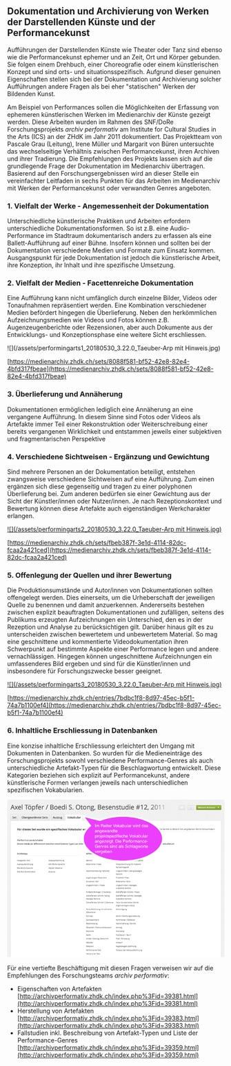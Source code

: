 ## Dokumentation und Archivierung von Werken der Darstellenden Künste und der Performancekunst

Aufführungen der Darstellenden Künste wie Theater oder Tanz sind ebenso wie die Performancekunst ephemer und an Zeit, Ort und Körper gebunden. Sie folgen einem Drehbuch, einer Choreografie oder einem künstlerischen Konzept und sind orts- und situationsspezifisch. Aufgrund dieser genuinen Eigenschaften stellen sich bei der Dokumentation und Archivierung solcher Aufführungen andere Fragen als bei eher "statischen" Werken der Bildenden Kunst.

Am Beispiel von Performances sollen die Möglichkeiten der Erfassung von ephemeren künstlerischen Werken im Medienarchiv der Künste gezeigt werden. Diese Arbeiten wurden im Rahmen des SNF/DoRe Forschungsprojekts _archiv performativ_ am Institute for Cultural Studies in the Arts \(ICS\) an der ZHdK im Jahr 2011 dokumentiert. Das Projektteam von Pascale Grau \(Leitung\), Irene Müller und Margarit von Büren untersuchte das wechselseitige Verhältnis zwischen Performancekunst, ihren Archiven und ihrer Tradierung. Die Empfehlungen des Projekts lassen sich auf die grundlegende Frage der Dokumentation im Medienarchiv übertragen. Basierend auf den Forschungsergebnissen wird an dieser Stelle ein vereinfachter Leitfaden in sechs Punkten für das Arbeiten im Medienarchiv mit Werken der Performancekunst oder verwandten Genres angeboten.

### 1. Vielfalt der Werke - Angemessenheit der Dokumentation

Unterschiedliche künstlerische Praktiken und Arbeiten erfordern unterschiedliche Dokumentationsformen. So ist z.B. eine Audio-Performance im Stadtraum dokumentarisch anders zu erfassen als eine Ballett-Aufführung auf einer Bühne. Insofern können und sollten bei der Dokumentation verschiedene Medien und Formate zum Einsatz kommen. Ausgangspunkt für jede Dokumentation ist jedoch die künstlerische Arbeit, ihre Konzeption, ihr Inhalt und ihre spezifische Umsetzung.

### 2. Vielfalt der Medien - Facettenreiche Dokumentation

Eine Aufführung kann nicht umfänglich durch einzelne Bilder, Videos oder Tonaufnahmen repräsentiert werden. Eine Kombination verschiedener Medien befördert hingegen die Überlieferung. Neben den herkömmlichen Aufzeichnungsmedien wie Videos und Fotos können z.B. Augenzeugenberichte oder Rezensionen, aber auch Dokumente aus der Entwicklungs- und Konzeptionsphase eine weitere Sicht erschliessen.

![](/assets/performingarts1_20180530_3.22.0_Taeuber-Arp mit Hinweis.jpg)

[https://medienarchiv.zhdk.ch/sets/8088f581-bf52-42e8-82e4-4bfd317fbeae](https://medienarchiv.zhdk.ch/sets/8088f581-bf52-42e8-82e4-4bfd317fbeae)

### 3. Überlieferung und Annäherung

Dokumentationen ermöglichen lediglich eine Annäherung an eine vergangene Aufführung. In diesem Sinne sind Fotos oder Videos als Artefakte immer Teil einer Rekonstruktion oder Weiterschreibung einer bereits vergangenen Wirklichkeit und entstammen jeweils einer subjektiven und fragmentarischen Perspektive

### 4. Verschiedene Sichtweisen - Ergänzung und Gewichtung

Sind mehrere Personen an der Dokumentation beteiligt, entstehen zwangsweise verschiedene Sichtweisen auf eine Aufführung. Zum einen ergänzen sich diese gegenseitig und tragen zu einer polyphonen Überlieferung bei. Zum anderen bedürfen sie einer Gewichtung aus der Sicht der Künstler/innen oder Nutzer/innen. Je nach Rezeptionskontext und Bewertung können diese Artefakte auch eigenständigen Werkcharakter erlangen.

[![](/assets/performingarts2_20180530_3.22.0_Taeuber-Arp mit Hinweis.jpg)](/assets/performingarts2.png)

[https://medienarchiv.zhdk.ch/sets/fbeb387f-3e1d-4114-82dc-fcaa2a421ced](https://medienarchiv.zhdk.ch/sets/fbeb387f-3e1d-4114-82dc-fcaa2a421ced)

### 5. Offenlegung der Quellen und ihrer Bewertung

Die Produktionsumstände und Autor/innen von Dokumentationen sollten offengelegt werden. Dies einerseits, um die Urheberschaft der jeweiligen Quelle zu benennen und damit anzuerkennen. Andererseits bestehen zwischen explizit beauftragten Dokumentationen und zufälligen, seitens des Publikums erzeugten Aufzeichnungen ein Unterschied, den es in der Rezeption und Analyse zu berücksichtigen gilt. Darüber hinaus gilt es zu unterscheiden zwischen bewertetem und unbewertetem Material. So mag eine geschnittene und kommentierte Videodokumentation ihren Schwerpunkt auf bestimmte Aspekte einer Performance legen und andere vernachlässigen. Hingegen können ungeschnittene Aufzeichnungen ein umfassenderes Bild ergeben und sind für die Künstler/innen und insbesondere für Forschungszwecke besser geeignet.

[![](/assets/performingarts3_20180530_3.22.0_Taeuber-Arp mit Hinweis.jpg)](/assets/performingarts3.png)

[https://medienarchiv.zhdk.ch/entries/7bdbc1f8-8d97-45ec-b5f1-74a7b1100ef4](https://medienarchiv.zhdk.ch/entries/7bdbc1f8-8d97-45ec-b5f1-74a7b1100ef4)

### 6. Inhaltliche Erschliessung in Datenbanken

Eine konzise inhaltliche Erschliessung erleichtert den Umgang mit Dokumenten in Datenbanken. So wurden für die Medieneinträge des Forschungsprojekts sowohl verschiedene Performance-Genres als auch unterschiedliche Artefakt-Typen für die Beschlagwortung entwickelt. Diese Kategorien beziehen sich explizit auf Performancekunst, andere künstlerische Formen verlangen jeweils nach unterschiedlichen spezifischen Vokabularien.

[![Inhaltliche Erschliessung in Datenbanken](/assets/performingarts4.jpg "Inhaltliche Erschliessung in Datenbanken")](/assets/performingarts4.png)

Für eine vertiefte Beschäftigung mit diesen Fragen verweisen wir auf die Empfehlungen des Forschungsteams _archiv performativ_:

* Eigenschaften von Artefakten  
  [http://archivperformativ.zhdk.ch/index.php%3Fid=39381.html](http://archivperformativ.zhdk.ch/index.php%3Fid=39381.html)
* Herstellung von Artefakten  
  [http://archivperformativ.zhdk.ch/index.php%3Fid=39383.html](http://archivperformativ.zhdk.ch/index.php%3Fid=39383.html)
* Fallstudien inkl. Beschreibung von Artefakt-Typen und Liste der Performance-Genres  
  [http://archivperformativ.zhdk.ch/index.php%3Fid=39359.html](http://archivperformativ.zhdk.ch/index.php%3Fid=39359.html)



